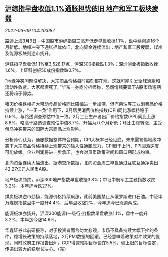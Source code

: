 <!--1646800263000-->
[沪综指早盘收低1.1%通胀担忧依旧 地产和军工板块疲弱](https://cn.reuters.com/article/china-stock-market-morning-0309-idCNKBS2L60B1)
------

<div><i>2022-03-09T04:20:08Z</i></div><p>路透上海3月9日 - 中国股市沪综指周三高开低走早盘收挫1.1%，盘中续创逾16个月新低。地缘冲突下通胀担忧依旧，北向资金连续流出；地产和军工股疲弱，煤炭及能源板块则逆市扬升。</p><p>沪综指早盘收低1.1%至3,528.17点，沪深300指数跌1.3%；深圳创业板指数收挫1.6%，上证科创板50成份指数跌0.7%。</p><p>“地缘冲突问题没解决，大宗商品价格每时每刻都在涨，这就可能引发全球通胀和流动性收紧。大家都慌死了。”华东一券商分析师称，恐慌情绪蔓延下A股市场短期还将趋于弱势。</p><p>猪肉价格跌幅扩大带动食品价格同比降幅进一步加深，但汽柴油等工业消费品价格持续上涨，“一正一负”作用下，2月居民消费价格指数(CPI)同比涨幅持稳于0.9%，与路透调查预估中值一致。2月工业生产者出厂价格指数(PPI)同比上涨8.8%，略高于路透调查预估中值8.7%，升幅为八个月新低；环比由降转涨，主受俄乌冲突带来的国际大宗商品上涨影响。</p><p>分析师们认为，通胀数据整体符合预期，CPI大概率已经见底，未来需警惕地缘冲突下大宗商品价格持续上涨带来的输入性通胀压力，CPI趋于上行、PPI回落速度可能放缓。企业利润将进一步承压，也会对货币政策空间和窗口期形成约束。</p><p>北向资金连续大幅流出，据港交所数据，北向资金周三早盘通过互联互通净卖出42.27亿元人民币A股。</p><p>地产板块领跌，沪深300地产指数早盘收挫3.8%；中证中航军工主题指数收跌3.2%，本年迄今跌27%。</p><p>煤炭板块逆市劲扬，能源价格持续飙涨，此前美国禁止从俄罗斯进口石油。中证申万煤炭指数盘中一度升4.4%，后早盘收涨2%，今年迄今已涨逾两成。</p><p>能源板块亦扬升，沪深300能源(一级行业)指数早盘收涨1.1%，盘中一度升3.2%，本年迄今涨14.6%。</p><p>华鑫证券此前研报称，对于投资者而言勿太悲观，市场不具备持续大幅下挫的条件，稳增长政策的持续落地，2月PMI数据的回暖，已经意味着政策对冲效果的显现，同时政府工作报告出炉，GDP增速预期目标设在5.5%，偏上限的目标设定，传递出较大的稳增长决心。（完）</p>
